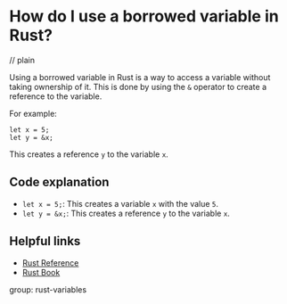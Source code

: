 # How do I use a borrowed variable in Rust?
// plain

Using a borrowed variable in Rust is a way to access a variable without taking ownership of it. This is done by using the `&` operator to create a reference to the variable.

For example:
```
let x = 5;
let y = &x;
```
This creates a reference `y` to the variable `x`.

## Code explanation

- `let x = 5;`: This creates a variable `x` with the value `5`.
- `let y = &x;`: This creates a reference `y` to the variable `x`.

## Helpful links
- [Rust Reference](https://doc.rust-lang.org/reference/expressions/operator-expr.html#references-and-borrowing)
- [Rust Book](https://doc.rust-lang.org/book/ch04-02-references-and-borrowing.html)

group: rust-variables
